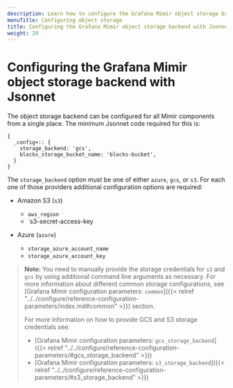 ```yaml
---
description: Learn how to configure the Grafana Mimir object storage backend when using Jsonnet.
menuTitle: Configuring object storage
title: Configuring the Grafana Mimir object storage backend with Jsonnet
weight: 20
---
```


# Configuring the Grafana Mimir object storage backend with Jsonnet

The object storage backend can be configured for all Mimir components from a single place.
The minimum Jsonnet code required for this is:

```jsonnet
{
  _config+:: {
    storage_backend: 'gcs',
    blocks_storage_bucket_name: 'blocks-bucket',
  }
}
```

The `storage_backend` option must be one of either `azure`, `gcs`, or `s3`.
For each one of those providers additional configuration options are required:

- Amazon S3 (`s3`)

  - `aws_region`
  - `s3-secret-access-key

- Azure (`azure`)

  - `storage_azure_account_name`
  - `storage_azure_account_key`

> **Note:** You need to manually provide the storage credentials for `s3` and `gcs` by using additional command line arguments as necessary.
> For more information about different common storage configurations, see [Grafana Mimir configuration parameters: `common`]({{< relref "../../configure/reference-configuration-parameters/index.md#common" >}}) section.
>
> For more information on how to provide GCS and S3 storage credentials see:
>
> - [Grafana Mimir configuration parameters: `gcs_storage_backend`]({{< relref "../../configure/reference-configuration-parameters/#gcs_storage_backend" >}})
> - [Grafana Mimir configuration parameters: `s3_storage_backend`]({{< relref "../../configure/reference-configuration-parameters/#s3_storage_backend" >}})
